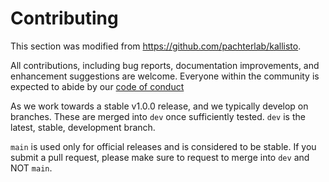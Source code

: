 # Contributing
This section was modified from https://github.com/pachterlab/kallisto.

All contributions, including bug reports, documentation improvements, and enhancement suggestions are welcome. Everyone within the community is expected to abide by our [code of conduct](https://github.com/ML4GLand/EUGENe/blob/main/CODE_OF_CONDUCT.md)

As we work towards a stable v1.0.0 release, and we typically develop on branches. These are merged into `dev` once sufficiently tested. `dev` is the latest, stable, development branch. 

`main` is used only for official releases and is considered to be stable. If you submit a pull request, please make sure to request to merge into `dev` and NOT `main`.
